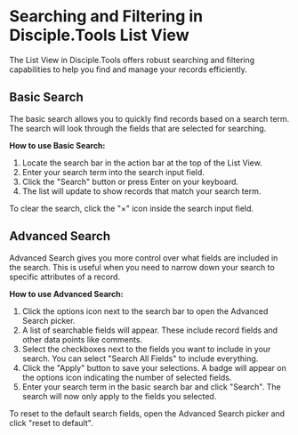 # Searching and Filtering in Disciple.Tools List View

The List View in Disciple.Tools offers robust searching and filtering capabilities to help you find and manage your records efficiently.

## Basic Search

The basic search allows you to quickly find records based on a search term. The search will look through the fields that are selected for searching.

**How to use Basic Search:**

1.  Locate the search bar in the action bar at the top of the List View.
2.  Enter your search term into the search input field.
3.  Click the "Search" button or press Enter on your keyboard.
4.  The list will update to show records that match your search term.

To clear the search, click the "×" icon inside the search input field.

## Advanced Search

Advanced Search gives you more control over what fields are included in the search. This is useful when you need to narrow down your search to specific attributes of a record.

**How to use Advanced Search:**

1.  Click the options icon next to the search bar to open the Advanced Search picker.
2.  A list of searchable fields will appear. These include record fields and other data points like comments.
3.  Select the checkboxes next to the fields you want to include in your search. You can select "Search All Fields" to include everything.
4.  Click the "Apply" button to save your selections. A badge will appear on the options icon indicating the number of selected fields.
5.  Enter your search term in the basic search bar and click "Search". The search will now only apply to the fields you selected.

To reset to the default search fields, open the Advanced Search picker and click "reset to default". 